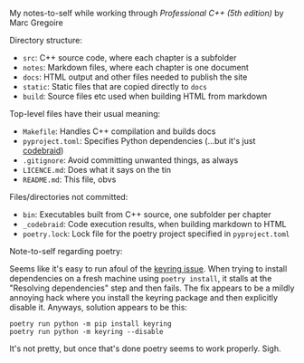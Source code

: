 My notes-to-self while working through *Professional C++ (5th edition)* by Marc Gregoire

Directory structure: 

- `src`: C++ source code, where each chapter is a subfolder
- `notes`: Markdown files, where each chapter is one document
- `docs`: HTML output and other files needed to publish the site 
- `static`: Static files that are copied directly to `docs`
- `build`: Source files etc used when building HTML from markdown

Top-level files have their usual meaning:

- `Makefile`: Handles C++ compilation and builds docs
- `pyproject.toml`: Specifies Python dependencies (...but it's just [codebraid](https://github.com/gpoore/codebraid))
- `.gitignore`: Avoid committing unwanted things, as always
- `LICENCE.md`: Does what it says on the tin
- `README.md`: This file, obvs

Files/directories not committed:

- `bin`: Executables built from C++ source, one subfolder per chapter
- `_codebraid`: Code execution results, when building markdown to HTML
- `poetry.lock`: Lock file for the poetry project specified in `pyproject.toml`

Note-to-self regarding poetry:

Seems like it's easy to run afoul of the [keyring issue](https://github.com/python-poetry/poetry/issues/1917). When trying to install dependencies on a fresh machine using `poetry install`, it stalls at the "Resolving dependencies" step and then fails. The fix appears to be a mildly annoying hack where you install the keyring package and then explicitly disable it. Anyways, solution appears to be this:

```
poetry run python -m pip install keyring
poetry run python -m keyring --disable
```

It's not pretty, but once that's done poetry seems to work properly. Sigh.
